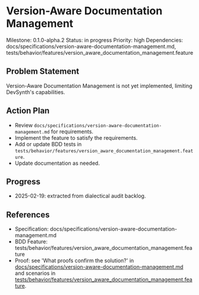 # Version-Aware Documentation Management
Milestone: 0.1.0-alpha.2
Status: in progress
Priority: high
Dependencies: docs/specifications/version-aware-documentation-management.md, tests/behavior/features/version_aware_documentation_management.feature

## Problem Statement
Version-Aware Documentation Management is not yet implemented, limiting DevSynth's capabilities.


## Action Plan
- Review `docs/specifications/version-aware-documentation-management.md` for requirements.
- Implement the feature to satisfy the requirements.
- Add or update BDD tests in `tests/behavior/features/version_aware_documentation_management.feature`.
- Update documentation as needed.

## Progress
- 2025-02-19: extracted from dialectical audit backlog.

## References
- Specification: docs/specifications/version-aware-documentation-management.md
- BDD Feature: tests/behavior/features/version_aware_documentation_management.feature
- Proof: see 'What proofs confirm the solution?' in [docs/specifications/version-aware-documentation-management.md](../docs/specifications/version-aware-documentation-management.md) and scenarios in [tests/behavior/features/version_aware_documentation_management.feature](../tests/behavior/features/version_aware_documentation_management.feature).
